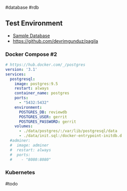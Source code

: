 #database #rdb

## Test Environment

* [Sample Database](https://wiki.postgresql.org/wiki/Sample_Databases)
* https://github.com/devrimgunduz/pagila


### Docker Compose #2

```yaml
# https://hub.docker.com/_/postgres
version: '3.1'
services:
  postgresql:
    image: postgres:9.5
    restart: always
    container_name: postgres
    ports:
      - "5432:5432"
    environment:
      POSTGRES_DB: reviewdb
      POSTGRES_USER: gerrit
      POSTGRES_PASSWORD: gerrit
    volumes:
      - ./data/postgres/:/var/lib/postgresql/data
      - ./data/init.sql:/docker-entrypoint-initdb.d
  #adminer:
  #  image: adminer
  #  restart: always
  #  ports:
  #    - "8080:8080"
```

### Kubernetes

#todo 
